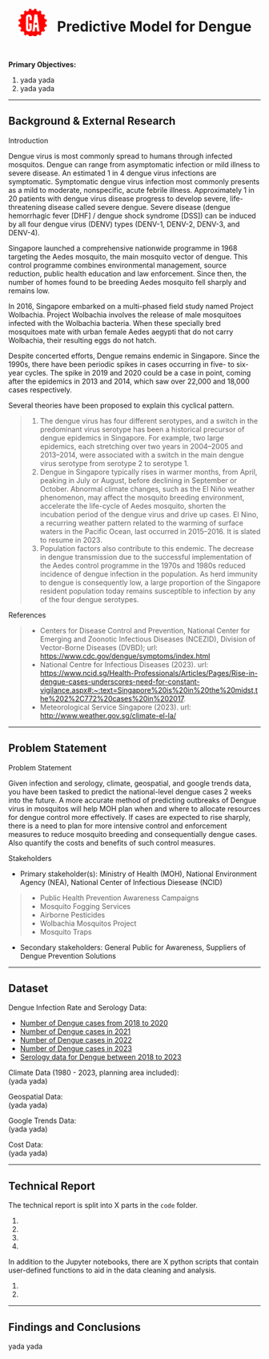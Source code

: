 <img src="./images/GA-logo.png" style="float: left; margin: 20px; height: 55px">

# Predictive Model for Dengue

<br>

    
**Primary Objectives:**

1. yada yada
2. yada yada

----

## Background & External Research

Introduction <br>

Dengue virus is most commonly spread to humans through infected mosquitos. Dengue can range from asymptomatic infection or mild illness to severe disease. An estimated 1 in 4 dengue virus infections are symptomatic. Symptomatic dengue virus infection most commonly presents as a mild to moderate, nonspecific, acute febrile illness. Approximately 1 in 20 patients with dengue virus disease progress to develop severe, life-threatening disease called severe dengue. Severe disease (dengue hemorrhagic fever [DHF] / dengue shock syndrome [DSS]) can be induced by all four dengue virus (DENV) types (DENV-1, DENV-2, DENV-3, and DENV-4).

Singapore launched a comprehensive nationwide programme in 1968 targeting the Aedes mosquito, the main mosquito vector of dengue. This control programme combines environmental management, source reduction, public health education and law enforcement. Since then, the number of homes found to be breeding Aedes mosquito fell sharply and remains low. 

In 2016, Singapore embarked on a multi-phased field study named Project Wolbachia. Project Wolbachia involves the release of male mosquitoes infected with the Wolbachia bacteria. When these specially bred mosquitoes mate with urban female Aedes aegypti that do not carry Wolbachia, their resulting eggs do not hatch.

Despite concerted efforts, Dengue remains endemic in Singapore. Since the 1990s, there have been periodic spikes in cases occurring in five- to six-year cycles. The spike in 2019 and 2020 could be a case in point, coming after the epidemics in 2013 and 2014, which saw over 22,000 and 18,000 cases respectively. 

Several theories have been proposed to explain this cyclical pattern. <br> 
> 1. The dengue virus has four different serotypes, and a switch in the predominant virus serotype has been a historical precursor of dengue epidemics in Singapore. For example, two large epidemics, each stretching over two years in 2004–2005 and 2013–2014, were associated with a switch in the main dengue virus serotype from serotype 2 to serotype 1.
> 2. Dengue in Singapore typically rises in warmer months, from April, peaking in July or August, before declining in September or October. Abnormal climate changes, such as the El Niño weather phenomenon, may affect the mosquito breeding environment, accelerate the life-cycle of Aedes mosquito, shorten the incubation period of the dengue virus and drive up cases. El Nino, a recurring weather pattern related to the warming of surface waters in the Pacific Ocean, last occurred in 2015–2016. It is slated to resume in 2023. 
> 3. Population factors also contribute to this endemic. The decrease in dengue transmission due to the successful implementation of the Aedes control programme in the 1970s and 1980s reduced incidence of dengue infection in the population. As herd immunity to dengue is consequently low, a large proportion of the Singapore resident population today remains susceptible to infection by any of the four dengue serotypes.

References <br> 
> * Centers for Disease Control and Prevention, National Center for Emerging and Zoonotic Infectious Diseases (NCEZID), Division of Vector-Borne Diseases (DVBD); url: https://www.cdc.gov/dengue/symptoms/index.html
> * National Centre for Infectious Diseases (2023). url: https://www.ncid.sg/Health-Professionals/Articles/Pages/Rise-in-dengue-cases-underscores-need-for-constant-vigilance.aspx#:~:text=Singapore%20is%20in%20the%20midst,the%202%2C772%20cases%20in%202017.
> * Meteorological Service Singapore (2023). url: http://www.weather.gov.sg/climate-el-la/
----

## Problem Statement

Problem Statement <br>

Given infection and serology, climate, geospatial, and google trends data, you have been tasked to predict the national-level dengue cases 2 weeks into the future. A more accurate method of predicting outbreaks of Dengue virus in mosquitos will help MOH plan when and where to allocate resources for dengue control more effectively. If cases are expected to rise sharply, there is a need to plan for more intensive control and enforcement measures to reduce mosquito breeding and consequentially dengue cases. Also quantify the costs and benefits of such control measures.

Stakeholders <br>

- Primary stakeholder(s): Ministry of Health (MOH), National Environment Agency (NEA), National Center of Infectious Diesease (NCID) <br>
>  * Public Health Prevention Awareness Campaigns 
>  * Mosquito Fogging Services 
>  * Airborne Pesticides
>  * Wolbachia Mosquitos Project
>  *  Mosquito Traps

- Secondary stakeholders: General Public for Awareness, Suppliers of Dengue Prevention Solutions

----
## Dataset

Dengue Infection Rate and Serology Data:  <br>
* [Number of Dengue cases from 2018 to 2020](https://www.moh.gov.sg/resources-statistics/infectious-disease-statistics/2020/weekly-infectious-diseases-bulletin)<br>
* [Number of Dengue cases in 2021](https://www.moh.gov.sg/resources-statistics/infectious-disease-statistics/2021)<br>
* [Number of Dengue cases in 2022](https://www.moh.gov.sg/resources-statistics/infectious-disease-statistics/2022)<br>
* [Number of Dengue cases in 2023](https://www.moh.gov.sg/resources-statistics/infectious-disease-statistics/2023/weekly-infectious-diseases-bulletin)<br>
* [Serology data for Dengue between 2018 to 2023](https://www.nea.gov.sg/dengue-zika/dengue/quarterly-dengue-surveillance-data)<br>

Climate Data (1980 - 2023, planning area included): <br> 
(yada
yada)

Geospatial Data:  <br> 
(yada 
yada)

Google Trends Data:  <br>
(yada 
yada)

Cost Data: <br> 
(yada
yada) 

----
## Technical Report

The technical report is split into X parts in the `code` folder.

1.
2.
3.
4.

In addition to the Jupyter notebooks, there are X python scripts that contain user-defined functions to aid in the data cleaning and analysis.

1.
2.

----
## Findings and Conclusions

yada yada
